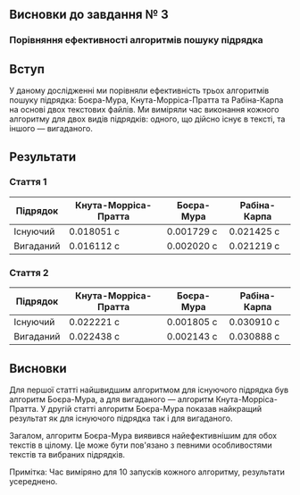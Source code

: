 ## Висновки до завдання № 3

### Порівняння ефективності алгоритмів пошуку підрядка

## Вступ

У даному дослідженні ми порівняли ефективність трьох алгоритмів пошуку підрядка: Боєра-Мура, Кнута-Морріса-Пратта та Рабіна-Карпа на основі двох текстових файлів. Ми виміряли час виконання кожного алгоритму для двох видів підрядків: одного, що дійсно існує в тексті, та іншого — вигаданого.

## Результати

### Стаття 1

| Підрядок  | Кнута-Морріса-Пратта | Боєра-Мура | Рабіна-Карпа |
| --------- | ----------           | -----------| ------------ |
| Існуючий  | 0.018051 с           | 0.001729 с | 0.021425 с   |
| Вигаданий | 0.016112 с           | 0.002020 с | 0.021219 с   |

### Стаття 2

| Підрядок  | Кнута-Морріса-Пратта | Боєра-Мура | Рабіна-Карпа |
| --------- | ----------           | -----------| ------------ |
| Існуючий  | 0.022221 с           | 0.001805 с | 0.030910 с   |
| Вигаданий | 0.022438 с           | 0.002143 с | 0.030888 с   |


## Висновки

Для першої статті найшвидшим алгоритмом для існуючого підрядка був алгоритм Боєра-Мура, а для вигаданого — алгоритм Кнута-Морріса-Пратта. У другій статті алгоритм Боєра-Мура показав найкращий результат як для існуючого підрядка так і для вигаданого.

Загалом, алгоритм Боєра-Мура виявився найефективнішим для обох текстів в цілому. Це може бути пов'язано з певними особливостями текстів та вибраних підрядків.

Примітка: Час виміряно для 10 запусків кожного алгоритму, результати усереднено.
